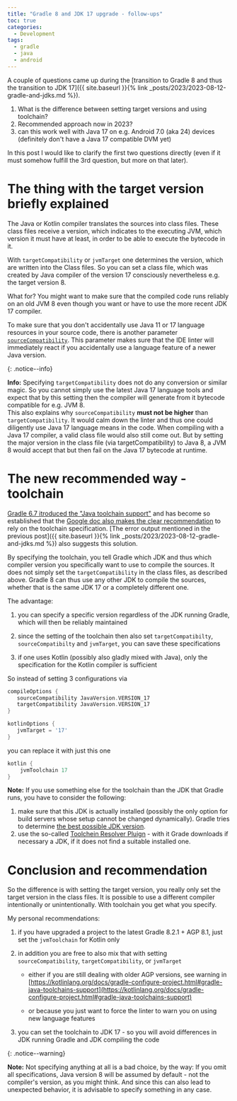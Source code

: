 ```yaml
---
title: "Gradle 8 and JDK 17 upgrade - follow-ups" 
toc: true
categories:
  - Development
tags:
  - gradle
  - java
  - android
---
```


A couple of questions came up during the [transition to Gradle 8 and thus the transition to JDK 17]({{ site.baseurl }}{% link _posts/2023/2023-08-12-gradle-and-jdks.md %}).

1. What is the difference between setting target versions and using toolchain?
2. Recommended approach now in 2023?
3. can this work well with Java 17 on e.g. Android 7.0 (aka 24) devices (definitely don't have a Java 17 compatible DVM yet)

In this post I would like to clarify the first two questions directly (even if it must somehow fulfill the 3rd question, but more on that later).

# The thing with the target version briefly explained

The Java or Kotlin compiler translates the sources into class files. These class files receive a version, which indicates to the executing JVM, which version it must have at least, in order to be able to execute the bytecode in it.

With `targetCompatibility` or `jvmTarget` one determines the version, which are written into the Class files. So you can set a class file, which was created by Java compiler of the version 17 consciously nevertheless e.g. the target version 8.

What for? You might want to make sure that the compiled code runs reliably on an old JVM 8 even though you want or have to use the more recent JDK 17 compiler. 

To make sure that you don't accidentally use Java 11 or 17 language resources in your source code, there is another parameter [`sourceCompatibility`](https://developer.android.com/build/jdks#source-compat). This parameter makes sure that the IDE linter will immediately react if you accidentally use a language feature of a newer Java version.

{: .notice--info}

**Info:** Specifying `targetCompatibility` does not do any conversion or similar magic. So you cannot simply use the latest Java 17 language tools and expect that by this setting then the compiler will generate from it bytecode compatible for e.g. JVM 8.<br>This also explains why `sourceCompatibility` **must not be higher** than `targetCompatibility`. It would calm down the linter and thus one could diligently use Java 17 language means in the code. When compiling with a Java 17 compiler, a valid class file would also still come out. But by setting the major version in the class file (via targetCompatibility) to Java 8, a JVM 8 would accept that but then fail on the Java 17 bytecode at runtime.

# The new recommended way - toolchain

[Gradle 6.7 itroduced the "Java toolchain support"](https://blog.gradle.org/java-toolchains) and has become so established that the [Google doc also makes the clear recommendation](https://developer.android.com/build/jdks#toolchain) to rely on the toolchain specification. [The error output mentioned in the previous post]({{ site.baseurl }}{% link _posts/2023/2023-08-12-gradle-and-jdks.md %}) also suggests this solution.

By specifying the toolchain, you tell Gradle which JDK and thus which compiler version you specifically want to use to compile the sources. It does not simply set the `targetCompatibility` in the class files, as described above. Gradle 8 can thus use any other JDK to compile the sources, whether that is the same JDK 17 or a completely different one.

The advantage:

1. you can specify a specific version regardless of the JDK running Gradle, which will then be reliably maintained
   
2. since the setting of the toolchain then also set `targetCompatibilty`, `sourceCompatibilty` and `jvmTarget`, you can save these specifications
   
3. if one uses Kotlin (possibly also gladly mixed with Java), only the specification for the Kotlin compiler is sufficient

So instead of setting 3 configurations via

```groovy
compileOptions {
   sourceCompatibility JavaVersion.VERSION_17  
   targetCompatibility JavaVersion.VERSION_17  
}

kotlinOptions {  
   jvmTarget = '17'
}
```

you can replace it with just this one

```groovy
kotlin {  
    jvmToolchain 17  
}
```

<div class="notice--warning" markdown="1">

**Note:** If you use something else for the toolchain than the JDK that Gradle runs, you have to consider the following:<br>

1. make sure that this JDK is actually installed (possibly the only option for build servers whose setup cannot be changed dynamically). Gradle tries to determine [the best possible JDK version](https://docs.gradle.org/current/userguide/toolchains.html#sec:precedence).
2. use the so-called [Toolchein Resolver Pluign](https://docs.gradle.org/current/userguide/toolchains.html#sub:download_repositories) - with it Grade downloads if necessary a JDK, if it does not find a suitable installed one.

</div>

# Conclusion and recommendation

So the difference is with setting the target version, you really only set the target version in the class files. It is possible to use a different compiler intentionally or unintentionally. With toolchain you get what you specify.

My personal recommendations:
1. if you have upgraded a project to the latest Gradle 8.2.1 + AGP 8.1, just set the `jvmToolchain` for Kotlin only

2. in addition you are free to also mix that with setting `sourceCompatibility`, `targetCompatibility`, or `jvmTarget`

   - either if you are still dealing with older AGP versions,  see warning in [https://kotlinlang.org/docs/gradle-configure-project.html#gradle-java-toolchains-support](https://kotlinlang.org/docs/gradle-configure-project.html#gradle-java-toolchains-support)

   - or because you just want to force the linter to warn you on using new language features

3. you can set the toolchain to JDK 17 - so you will avoid differences in JDK running Gradle and JDK compiling the code



{: .notice--warning}

**Note:** Not specifying anything at all is a bad choice, by the way: If you omit all specifications, Java version 8 will be assumed by default - not the compiler's version, as you might think. And since this can also lead to unexpected behavior, it is advisable to specify something in any case.

